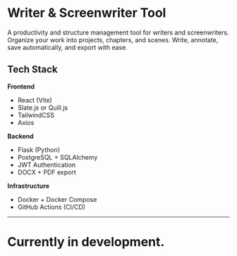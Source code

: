 # Writer & Screenwriter Tool

A productivity and structure management tool for writers and screenwriters. Organize your work into projects, chapters, and scenes. Write, annotate, save automatically, and export with ease.

## Tech Stack

**Frontend**
- React (Vite)
- Slate.js or Quill.js
- TailwindCSS
- Axios

**Backend**
- Flask (Python)
- PostgreSQL + SQLAlchemy
- JWT Authentication
- DOCX + PDF export

**Infrastructure**
- Docker + Docker Compose
- GitHub Actions (CI/CD)

---

# Currently in development.